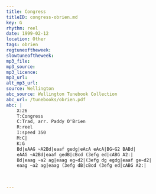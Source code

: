 ```yaml
---
title: Congress
titleID: congress-obrien.md
key: G
rhythm: reel
date: 1999-02-12
location: Other
tags: obrien
regtuneoftheweek:
slowtuneoftheweek:
mp3_file:
mp3_source:
mp3_licence:
mp3_url:
alt_mp3_url:
source: Wellington
abc_source: Wellington Tunebook Collection
abc_url: /tunebooks/obrien.pdf
abc: |
    X:26
    T:Congress
    C:Trad, arr. Paddy O'Brien
    R:reel
    I:speed 350
    M:C|
    K:G
    Bd|eAAG ~A2Bd|eaaf gedg|eAcA eAcA|BG~G2 BABd|
    eAAG ~A2Bd|eaaf gedB|cBcd (3efg ed|cABG A2:|
    Bd|eaag ~a2 ag|eaag eg~d2|(3efg dg egdg|eaaf ge~d2|
    eaag ~a2 ag|eaag (3efg dB|cBcd (3efg ed|cABG A2:|
    
    

---
```

